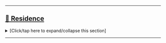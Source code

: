 
***

## [🏡️ Residence](#-Residence)

<details><summary>[Click/tap here to expand/collapse this section]</summary>

Entrance to core headquarters

<img src="/Graphics/Monuments/Year-23-monument/2024.03.21/20240321_181839.jpg" alt="Year 23 monument" title="Room sign 2001 (aka: Year 23 monument)" width="403" height="302"> <img src="/Graphics/Monuments/Year-23-monument/2024.03.21/20240321_181839.jpg" alt="Year 23 monument" title="Room sign 2001 (aka: Year 23 monument)" width="403" height="302">

<img src="/Graphics/Monuments/Year-23-monument/2024.03.21/20240321_181728.jpg" alt="Year 23 monument sign (front)" title="Room sign 2001 (front)" width="403" height="302"> <img src="/Graphics/Monuments/Year-23-monument/2024.03.21/20240321_181738.jpg" alt="Year 23 monument sign (reverse)" title="Room sign 2001 (reverse)" width="403" height="302">

</details> <!-- End of residence section !-->

***
